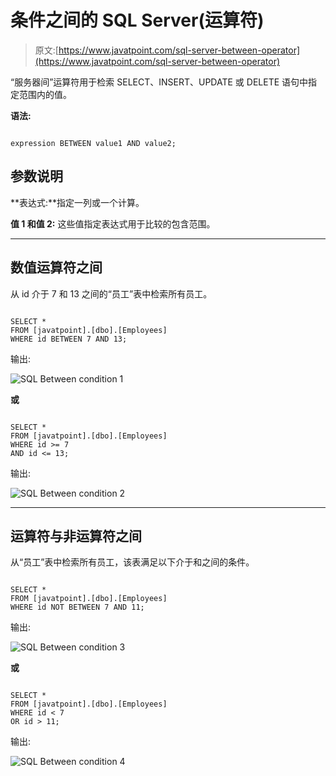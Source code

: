 # 条件之间的 SQL Server(运算符)

> 原文:[https://www.javatpoint.com/sql-server-between-operator](https://www.javatpoint.com/sql-server-between-operator)

“服务器间”运算符用于检索 SELECT、INSERT、UPDATE 或 DELETE 语句中指定范围内的值。

**语法:**

```

expression BETWEEN value1 AND value2;

```

## 参数说明

**表达式:**指定一列或一个计算。

**值 1 和值 2:** 这些值指定表达式用于比较的包含范围。

* * *

## 数值运算符之间

从 id 介于 7 和 13 之间的“员工”表中检索所有员工。

```

SELECT *
FROM [javatpoint].[dbo].[Employees]
WHERE id BETWEEN 7 AND 13; 

```

输出:

![SQL Between condition 1](../Images/a753fcf708e4c765c3d81036b5ad3793.png)

**或**

```

SELECT *
FROM [javatpoint].[dbo].[Employees]
WHERE id >= 7
AND id <= 13; 

```

输出:

![SQL Between condition 2](../Images/c671254225fad7cab28ac73ddc20aca6.png)

* * *

## 运算符与非运算符之间

从“员工”表中检索所有员工，该表满足以下介于和之间的条件。

```

SELECT *
FROM [javatpoint].[dbo].[Employees]
WHERE id NOT BETWEEN 7 AND 11; 

```

输出:

![SQL Between condition 3](../Images/5e7371ee28b48ed1bd2c47a0056cebfb.png)

**或**

```

SELECT *
FROM [javatpoint].[dbo].[Employees]
WHERE id < 7
OR id > 11;

```

输出:

![SQL Between condition 4](../Images/dfd44af01d298a4784e84aa0fa3d1882.png)